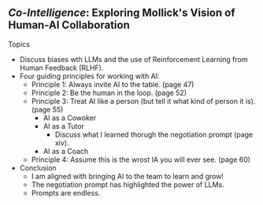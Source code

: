 ## *Co-Intelligence*: Exploring Mollick's Vision of Human-AI Collaboration

Topics
- Discuss biases wth LLMs and the use of Reinforcement Learning from Human Feedback (RLHF).
- Four guiding principles for working with AI:
  - Principle 1: Always invite AI to the table. (page 47)
  - Principle 2: Be the human in the loop. (page 52)
  - Principle 3: Treat AI like a person (but tell it what kind of person it is). (page 55)
    - AI as a Cowoker
    - AI as a Tutor
      - Discuss what I learned thorugh the negotiation prompt (page xiv).
    - AI as a Coach
  - Principle 4: Assume this is the wrost IA you will ever see.  (page 60)
- Conclusion
  - I am aligned with bringing AI to the team to learn and grow!
  - The negotiation prompt has highlighted the power of LLMs.
  - Prompts are endless.

